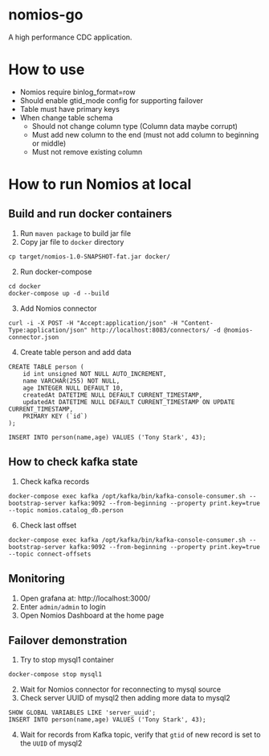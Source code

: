 # nomios-go
A high performance CDC application.

# How to use
- Nomios require binlog_format=row
- Should enable gtid_mode config for supporting failover
- Table must have primary keys
- When change table schema
    - Should not change column type (Column data maybe corrupt)
    - Must add new column to the end (must not add column to beginning or middle)
    - Must not remove existing column

# How to run Nomios at local
## Build and run docker containers
1. Run `maven package` to build jar file
2. Copy jar file to `docker` directory
```
cp target/nomios-1.0-SNAPSHOT-fat.jar docker/
```
2. Run docker-compose
```
cd docker
docker-compose up -d --build
```
3. Add Nomios connector
```
curl -i -X POST -H "Accept:application/json" -H "Content-Type:application/json" http://localhost:8083/connectors/ -d @nomios-connector.json
```
4. Create table person and add data
```
CREATE TABLE person (
    id int unsigned NOT NULL AUTO_INCREMENT,
    name VARCHAR(255) NOT NULL,
    age INTEGER NULL DEFAULT 10,
    createdAt DATETIME NULL DEFAULT CURRENT_TIMESTAMP,
    updatedAt DATETIME NULL DEFAULT CURRENT_TIMESTAMP ON UPDATE CURRENT_TIMESTAMP,
    PRIMARY KEY (`id`)
);

INSERT INTO person(name,age) VALUES ('Tony Stark', 43);
```

## How to check kafka state
1. Check kafka records
```
docker-compose exec kafka /opt/kafka/bin/kafka-console-consumer.sh --bootstrap-server kafka:9092 --from-beginning --property print.key=true --topic nomios.catalog_db.person
```
6. Check last offset
```
docker-compose exec kafka /opt/kafka/bin/kafka-console-consumer.sh --bootstrap-server kafka:9092 --from-beginning --property print.key=true --topic connect-offsets
```

## Monitoring
1. Open grafana at: http://localhost:3000/
2. Enter `admin/admin` to login
3. Open Nomios Dashboard at the home page

## Failover demonstration
1. Try to stop mysql1 container
```
docker-compose stop mysql1
```
2. Wait for Nomios connector for reconnecting to mysql source
3. Check server UUID of mysql2 then adding more data to mysql2
```
SHOW GLOBAL VARIABLES LIKE 'server_uuid';
INSERT INTO person(name,age) VALUES ('Tony Stark', 43);
```
4. Wait for records from Kafka topic, verify that `gtid` of new record is set to the `UUID` of mysql2
